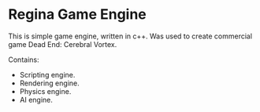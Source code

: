 # Regina Game Engine

This is simple game engine, written in c++. Was used to create commercial game Dead End: Cerebral Vortex. 

Contains:
- Scripting engine.
- Rendering engine.
- Physics engine.
- AI engine.
